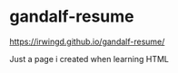 # gandalf-resume

https://irwingd.github.io/gandalf-resume/

Just a page i created when learning HTML